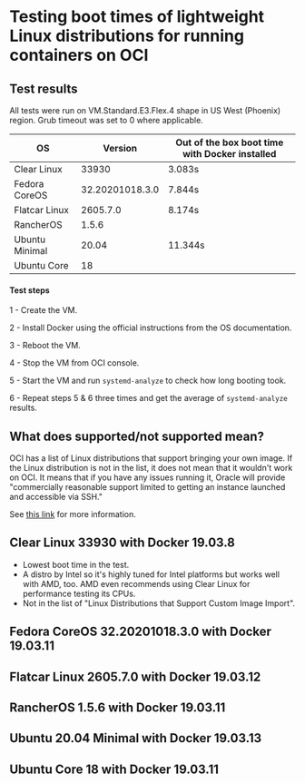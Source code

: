 # Testing boot times of lightweight Linux distributions for running containers on OCI


## Test results
All tests were run on VM.Standard.E3.Flex.4 shape in US West (Phoenix) region. Grub timeout was set to 0 where applicable.

| OS             | Version         | Out of the box boot time with Docker installed |
|----------------|-----------------|--------------------------------------------------|
| Clear Linux    | 33930           | 3.083s                                           |
| Fedora CoreOS  | 32.20201018.3.0 | 7.844s                                           |
| Flatcar Linux  | 2605.7.0        | 8.174s                                           | 
| RancherOS      | 1.5.6           |                                                  |
| Ubuntu Minimal | 20.04           | 11.344s                                          |
| Ubuntu Core    | 18              |                                                  |

#### Test steps

1 - Create the VM.

2 - Install Docker using the official instructions from the OS documentation.

3 - Reboot the VM.

4 - Stop the VM from OCI console.

5 - Start the VM and run `systemd-analyze` to check how long booting took.

6 - Repeat steps 5 & 6 three times and get the average of `systemd-analyze` results.


## What does supported/not supported mean?
OCI has a list of Linux distributions that support bringing your own image. If the Linux distribution is not in the list, it does not mean that it wouldn't work on OCI. It means that if you have any issues running it, Oracle will provide "commercially reasonable support limited to getting an instance launched and accessible via SSH."

See [this link](https://docs.cloud.oracle.com/en-us/iaas/Content/Compute/Tasks/importingcustomimagelinux.htm#Importing_Custom_Linux_Images) for more information.

## Clear Linux 33930 with Docker 19.03.8

- Lowest boot time in the test.
- A distro by Intel so it's highly tuned for Intel platforms but works well with AMD, too. AMD even recommends using Clear Linux for performance testing its CPUs.
- Not in the list of "Linux Distributions that Support Custom Image Import".


## Fedora CoreOS 32.20201018.3.0 with Docker 19.03.11

## Flatcar Linux 2605.7.0 with Docker 19.03.12

## RancherOS 1.5.6 with Docker 19.03.11

## Ubuntu 20.04 Minimal with Docker 19.03.13

## Ubuntu Core 18 with Docker 19.03.11


